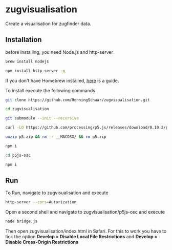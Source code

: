 # zugvisualisation
Create a visualisation for zugfinder data.

## Installation

before installing, you need Node.js and http-server

```bash
brew install nodejs

npm install http-server -g
```

If you don't have Homebrew installed, [here](https://brew.sh/index_de) is a guide.

To install execute the following commands

```bash
git clone https://github.com/HenningSchaar/zugvisualisation.git

cd zugvisualisation

git submodule --init --recursive

curl -LO https://github.com/processing/p5.js/releases/download/0.10.2/p5.zip

unzip p5.zip && rm -r __MACOSX/ && rm p5.zip

npm i

cd p5js-osc

npm i
```

## Run

To Run, navigate to zugvisualisation and execute 

```bash
http-server --cors=Autorization
```

Open a second shell and navigate to zugvisualisation/p5js-osc and execute

```bash
node bridge.js
```

Then open zugvisualisation/index.html in Safari. For this to work you have to tick the option **Develop > Disable Local File Restrictions** and **Develop > Disable Cross-Origin Restrictions**